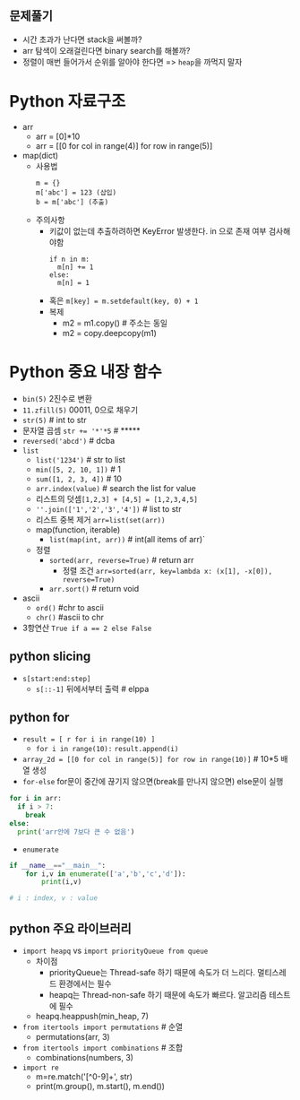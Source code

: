 ## 문제풀기
- 시간 초과가 난다면 stack을 써볼까? 
- arr 탐색이 오래걸린다면 binary search를 해볼까?
- 정렬이 매번 들어가서 순위를 알아야 한다면 => `heap`을 까먹지 말자

# Python 자료구조 
- arr
  + arr = [0]*10
  + arr = [[0 for col in range(4)] for row in range(5)]
- map(dict)
  + 사용법 
    ```
    m = {}
    m['abc'] = 123 (삽입)
    b = m['abc'] (추출)
    ```
  + 주의사항
    - 키값이 없는데 추출하려하면 KeyError 발생한다. in 으로 존재 여부 검사해야함 
      ```
      if n in m:
        m[n] += 1
      else:
        m[n] = 1
      ```
    - 혹은 `m[key] = m.setdefault(key, 0) + 1`
    - 복제 
      - m2 = m1.copy() # 주소는 동일
      - m2 = copy.deepcopy(m1)   
# Python 중요 내장 함수 
- `bin(5)` 2진수로 변환 
- `11.zfill(5)` 00011, 0으로 채우기  
- `str(5)` # int to str
- 문자열 곱셈 `str += '*'*5` # *****
- `reversed('abcd')` # dcba  
- `list`
  + `list('1234')` # str to list
  + `min([5, 2, 10, 1])` # 1
  + `sum([1, 2, 3, 4])` # 10
  +  `arr.index(value)` # search the list for value
  + 리스트의 덧셈`[1,2,3] + [4,5] = [1,2,3,4,5]`
  + `''.join(['1','2','3','4'])` # list to str
  + 리스트 중복 제거 `arr=list(set(arr))`
  + map(function, iterable)  
    - `list(map(int, arr))` # int(all items of arr)`
  + 정렬
    + `sorted(arr, reverse=True)` # return arr 
      * 정렬 조건 `arr=sorted(arr, key=lambda x: (x[1], -x[0]), reverse=True)`
    + `arr.sort()` # return void
- ascii
  + `ord()` #chr to ascii
  + `chr()` #ascii to chr
- 3항연산 `True if a == 2 else False`

## python slicing 
- `s[start:end:step]`
  + `s[::-1]` 뒤에서부터 출력 # elppa

## python for
- `result = [ r for i in range(10) ]` 
  + `for i in range(10):`
            `result.append(i)`
- `array_2d = [[0 for col in range(5)] for row in range(10)]` # 10*5 배열 생성
- `for-else` for문이 중간에 끊기지 않으면(break를 만나지 않으면) else문이 실행
```python
for i in arr:
  if i > 7:
    break
else:
  print('arr안에 7보다 큰 수 없음')  
```

- `enumerate`
```python
if __name__=="__main__":
    for i,v in enumerate(['a','b','c','d']):
        print(i,v)

# i : index, v : value
```

## python 주요 라이브러리
- `import heapq` vs `import priorityQueue from queue`
  + 차이점
    - priorityQueue는 Thread-safe 하기 때문에 속도가 더 느리다. 멀티스레드 환경에서는 필수 
    - heapq는 Thread-non-safe 하기 때문에 속도가 빠르다. 알고리즘 테스트에 필수
  + heapq.heappush(min_heap, 7)
- `from itertools import permutations` # 순열 
  + permutations(arr, 3)
- `from itertools import combinations` # 조합
  + combinations(numbers, 3)
- `import re`
  + m=re.match('[^0-9]+', str)  
  + print(m.group(), m.start(), m.end())

